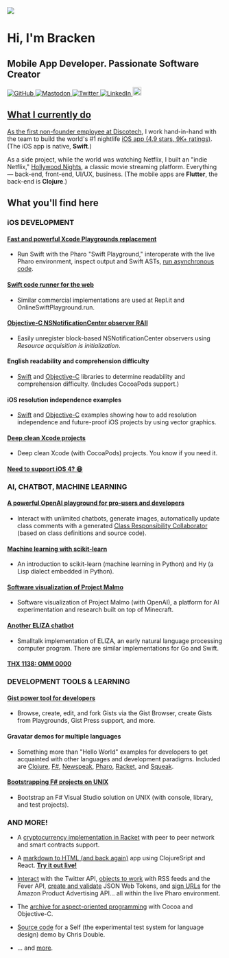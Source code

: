 <a href="https://github.com/brackendev">
<img align="center" src="https://github-readme-stats.vercel.app/api?username=brackendev&count_private=true&show_icons=true&hide=contribs,prs,issues&theme=dracula" />
</a>

# Hi, I'm Bracken

## Mobile App Developer. Passionate Software Creator

<p>
  <a href="https://www.github.com/brackendev">
    <img alt="GitHub" src="https://img.shields.io/github/followers/brackendev?label=Follow&style=social" target="_blank" />
  </a>

  <a href="https://mastodon.cloud/web/accounts/109537120814235921">
    <img alt="Mastodon" src="https://img.shields.io/mastodon/follow/109537120814235921?domain=https%3A%2F%2Fmastodon.cloud&style=social" target="_blank" />
  </a>
  
  <a href="https://www.twitter.com/brackendev">
    <img alt="Twitter" src="https://img.shields.io/twitter/follow/brackendev.svg?style=social" target="_blank" />
  </a>
  
  <a href="https://www.linkedin.com/in/brackenspencer/">
    <img alt="LinkedIn" src="https://img.shields.io/badge/LinkedIn-blue?style=flat&logo=linkedin&labelColor=blue" target="_blank" />
  </a>
  
  <a href="https://www.imdb.com/name/nm5532342/">
    <img alt="IMDb" src="https://m.media-amazon.com/images/G/01/IMDb/brand/guidelines/imdb/IMDb_Logo_Rectangle_Gold._CB443386186_.png" target="_blank" height="20px" />
</p>

<!-- ![](https://github-readme-stats.vercel.app/api?username=brackendev&count_private=true&show_icons=true&hide=contribs,prs,issues)

[![](https://github-readme-stats.vercel.app/api/top-langs/?username=brackendev&hide=html,css&langs_count=99&layout=compact)](https://github.com/anuraghazra/github-readme-stats)
-->

## What I currently do

As the first non-founder employee at <a href="https://discotech.me">Discotech</a>, I work hand-in-hand with the team to build the world's #1 nightlife <a href="https://apps.apple.com/us/app/discotech-nightlife/id688089181">iOS app (4.9 stars, 9K+ ratings)</a>. (The iOS app is native, **Swift**.)

As a side project, while the world was watching Netflix, I built an "indie Netflix," <a href="https://hollywoodnights.app">Hollywood Nights</a>, a classic movie streaming platform. Everything — back-end, front-end, UI/UX, business. (The mobile apps are **Flutter**, the back-end is **Clojure**.)

## What you'll find here

### iOS DEVELOPMENT

#### [Fast and powerful Xcode Playgrounds replacement](https://github.com/brackendev/SwiftPlayground-Pharo)
* Run Swift with the Pharo "Swift Playground," interoperate with the live Pharo environment, inspect output and Swift ASTs, [run asynchronous code](https://github.com/brackendev/SwiftPlayground-Pharo#asynchronous-swift-code).

#### [Swift code runner for the web](https://github.com/brackendev/SeasideSwift)
* Similar commercial implementations are used at Repl.it and OnlineSwiftPlayground.run.

#### [Objective-C NSNotificationCenter observer RAII](https://gist.github.com/brackendev/45ba13ca00aaf9616f778b5254b4c101)
* Easily unregister block-based NSNotificationCenter observers using *Resource acquisition is initialization*.

#### English readability and comprehension difficulty
* [Swift](https://github.com/brackendev/Readability-Swift) and [Objective-C](https://github.com/brackendev/Readability-Objective-C) libraries to determine readability and comprehension difficulty. (Includes CocoaPods support.)

#### iOS resolution independence examples
* [Swift](https://github.com/brackendev/iOS-Resolution-Independence-Swift) and [Objective-C](https://github.com/brackendev/iOS-Resolution-Independence-Objective-C) examples showing how to add resolution independence and future-proof iOS projects by using vector graphics.

#### [Deep clean Xcode projects](https://gist.github.com/brackendev/8327852e21ce5b7f480f72459faa277a)
* Deep clean Xcode (with CocoaPods) projects. You know if you need it.

#### [Need to support iOS 4? 😆](https://github.com/brackendev/JSONUtilityExample)

### AI, CHATBOT, MACHINE LEARNING
  
#### [A powerful OpenAI playground for pro-users and developers](https://github.com/brackendev/OpenAI-Pharo)
* Interact with unlimited chatbots, generate images, automatically update class comments with a generated [Class Responsibility Collaborator](https://en.wikipedia.org/wiki/Class-responsibility-collaboration_card) (based on class definitions and source code).

#### [Machine learning with scikit-learn](https://github.com/brackendev/scikit-learn-Hy)
* An introduction to scikit-learn (machine learning in Python) and Hy (a Lisp dialect embedded in Python).

#### [Software visualization of Project Malmo](https://twitter.com/brackendev/status/1206776380844838914)
* Software visualization of Project Malmo (with OpenAI), a platform for AI experimentation and research built on top of Minecraft.

#### [Another ELIZA chatbot](https://github.com/brackendev/ELIZA-Smalltalk)
* Smalltalk implementation of ELIZA, an early natural language processing computer program. There are similar implementations for Go and Swift.
  
#### [THX 1138: OMM 0000](https://github.com/brackendev/OMM_0000)

### DEVELOPMENT TOOLS & LEARNING

#### [Gist power tool for developers](https://github.com/brackendev/GistBrowser-Pharo)
* Browse, create, edit, and fork Gists via the Gist Browser, create Gists from Playgrounds, Gist Press support, and more.

#### Gravatar demos for multiple languages
* Something more than "Hello World" examples for developers to get acquainted with other languages and development paradigms. Included are [Clojure](https://github.com/brackendev/GravatarDemo-Clojure), [F#](https://github.com/brackendev/GravatarDemo-FSharp), [Newspeak](https://github.com/brackendev/GravatarDemo-Newspeak), [Pharo](https://github.com/brackendev/GravatarDemo-Pharo), [Racket](https://github.com/brackendev/GravatarDemo-Racket), and [Squeak](https://github.com/brackendev/GravatarDemo-Squeak).

#### [Bootstrapping F# projects on UNIX](https://gist.github.com/brackendev/17cb61112493e4bc906e0d6f7d3ee11b)
* Bootstrap an F# Visual Studio solution on UNIX (with console, library, and test projects).

### AND MORE!

* A [cryptocurrency implementation in Racket](https://github.com/brackendev/Blockchain-Racket) with peer to peer network and smart contracts support.

* A [markdown to HTML (and back again)](https://github.com/brackendev/markdown-html) app using ClojureSript and React. **[Try it out live!](https://markdown-html.netlify.app/)**

* [Interact](https://github.com/brackendev/TwitterSDK-Pharo) with the Twitter API, [objects to work](https://github.com/brackendev/RSSTools-Pharo) with RSS feeds and the Fever API, [create and validate](https://gist.github.com/brackendev/303027dbcf5db0148397a12b836b8d73) JSON Web Tokens, and [sign URLs](https://github.com/brackendev/AmazonPAARequester-Pharo) for the Amazon Product Advertising API... all within the live Pharo environment.

* The [archive for aspect-oriented programming](https://github.com/brackendev/AspectCocoa) with Cocoa and Objective-C.

* [Source code](https://github.com/brackendev/BankAccountDemo-Self) for a Self (the experimental test system for language design) demo by Chris Double.

* ... and [more](https://github.com/brackendev?tab=repositories&type=source).
